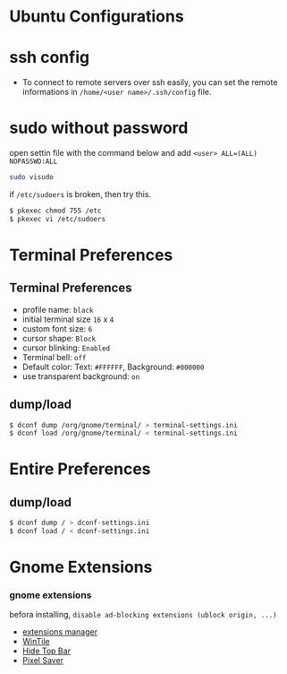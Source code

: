# Ubuntu Configurations


# ssh config
- To connect to remote servers over ssh easily, you can set the remote informations in `/home/<user name>/.ssh/config` file.




# sudo without password

open settin file with the command below and add  `<user> ALL=(ALL) NOPASSWD:ALL`
```sh
sudo visudo
```

if `/etc/sudoers` is broken, then try this. 
```sh
$ pkexec chmod 755 /etc
$ pkexec vi /etc/sudoers
```



# Terminal Preferences


## Terminal Preferences 
- profile name: `black`
- initial terminal size `16` x `4`
- custom font size: `6`
- cursor shape: `Block`
- cursor blinking: `Enabled`
- Terminal bell: `off`
- Default color: Text: `#FFFFFF`, Background: `#000000`
- use transparent background: `on`

## dump/load
```sh
$ dconf dump /org/gnome/terminal/ > terminal-settings.ini
$ dconf load /org/gnome/terminal/ < terminal-settings.ini
```



# Entire Preferences


## dump/load
```sh
$ dconf dump / > dconf-settings.ini
$ dconf load / < dconf-settings.ini
```




# Gnome Extensions


### gnome extensions 
befora installing, `disable ad-blocking extensions (ublock origin, ...)`

- [extensions manager](https://extensions.gnome.org/extension/1036/extensions/)
- [WinTile](https://extensions.gnome.org/extension/1723/wintile-windows-10-window-tiling-for-gnome/)
- [Hide Top Bar](https://extensions.gnome.org/extension/723/pixel-saver/)
- [Pixel Saver](https://extensions.gnome.org/extension/723/pixel-saver/)